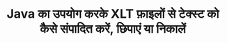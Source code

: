 ---
############################# Static ############################
layout: "auto-gen-gist"
draft: false
path: "hi/redaction/java/text/xlt"
otherformats: CSV DOC DOCM DOCX DOT DOTM DOTX PDF POT POTM PPS PPSM PPSX PPT PPTM PPTX RTF XLS XLSM XLSX XLTM XLTX  

############################# Head ############################
head_title: "Java में सटीक वाक्यांश/नियमित अभिव्यक्ति के माध्यम से XLT टेक्स्ट को संपादित करें"
head_description: "GroupDocs.Redaction s Java API डेवलपर्स को PDF DOC DOCX RTF XLSX CSV PPT PPTX से टेक्स्ट और Java में सटीक वाक्यांश या नियमित अभिव्यक्ति के माध्यम से छवियों को संपादित करने में सक्षम बनाता है"

############################# Header ############################
title: "Java का उपयोग करके XLT फ़ाइलों से टेक्स्ट को कैसे संपादित करें, छिपाएं या निकालें"
description: "GroupDocs.Redaction s Java API वर्ड प्रोसेसिंग दस्तावेज़ों, वर्कशीट, प्रस्तुतियों, PDF s और छवियों से संवेदनशील टेक्स्ट को संपादित करने, छिपाने या हटाने की अनुमति देता है।"

################### SubMenu/Download Button #####################
button:
    enable: true

############################# About ############################
about:
    enable: true
    title: "टेक्स्ट रिडक्शन क्या है?"
    content: |
        टेक्स्ट रिडक्शन डिजिटल दस्तावेज़ों से गोपनीय या अवांछित पाठ या जानकारी को हटाने की प्रक्रिया है, जबकि इसमें मौजूद बाकी दस्तावेज़ या पैराग्राफ को बरकरार रखा जाता है। Redaction उपयोगकर्ताओं के साथ-साथ संगठन को उनकी संवेदनशील जानकारी को छिपाकर या स्थायी रूप से हटाकर उनकी सुरक्षा करने में मदद करता है। GroupDocs.Redaction Java API का उपयोग करके यूज़र अब वर्ड प्रोसेसिंग दस्तावेज़ों, वर्कशीट, प्रस्तुतियों, PDF और रैस्टर इमेज फ़ाइलों से संवेदनशील टेक्स्ट को संपादित कर सकते हैं, छिपा सकते हैं या हटा सकते हैं। API दस्तावेज़ों में निजी जानकारी को संशोधित करने के लिए विकल्पों और तरीकों की एक विस्तृत श्रृंखला प्रदान करता है। यह सटीक मिलान या नियमित अभिव्यक्तियों का उपयोग करके खोज और संपादन का समर्थन करता है, पाठ्य (छूट कोड) या ग्राफ़िकल (रंगीन आयताकार) रिडक्शन और कई अन्य का उपयोग करता है। तो क्यों न इसे आजमाएं और एपीआई डाउनलोड करके अपनी दस्तावेज़ संपादन प्रक्रिया को स्वचालित करें और इसकी बुनियादी और उन्नत सुविधाओं का पता लगाएं। 

############################# Steps ############################
steps:
    enable: true
    block:
    - title_left: "Java में XLT सटीक वाक्यांश को फिर से लिखें"
      content_left: |
        GroupDocs.Redaction आपके दस्तावेज़ों से संवेदनशील या निजी प्रकृति के डेटा को आसानी से संपादित करने की अनुमति देता है। सबसे लोकप्रिय रिडक्शन केस किसी दस्तावेज़ से टेक्स्ट निकालना है। 

        निम्नलिखित कोड का उपयोग सटीक वाक्यांश के माध्यम से किसी दस्तावेज़ के किसी विशेष भाग पर पाठ्य संशोधन लागू करने के लिए किया जा सकता है। यह उपयोगकर्ताओं को व्यक्तिगत सटीक वाक्यांश “मीकल क्लार्क” को व्यक्तिगत (या किसी भी छूट कोड) से बदलने की अनुमति देता है,

      title_right: "XLT से संवेदनशील डेटा हटाएं"
      content_right: |
        * [Redactor](https://apireference.groupdocs.com/redaction/java/com.groupdocs.redaction/Redactor) वर्ग का एक उदाहरण बनाएं और XLT फ़ाइल अपलोड करें
        * RedActor को कॉल करें। exactPhraseredAction क्लास के नए उदाहरण के साथ विधि लागू करें
        * [exactPhraseredAction] के ऑब्जेक्ट के साथ redactor.save विधि को कॉल करें (https://apireference.groupdocs.com/redaction/java/com.groupdocs.redaction.redactions/ExactPhraseRedaction)
        * परिवर्तनों को सहेजने के लिए redactor.save विधि को कॉल करें 

      gisthash: "3202859fc19b5dfd14e8f073b70a18f8"
      gistfile: "redactexactphrase.java"
      
    - title_left: "XLT में केस सेंसिटिव टेक्स्ट रिडक्शन"
      content_left: |
        निम्न उदाहरण उपयोगकर्ताओं को किसी दस्तावेज़ के अंदर टेक्स्ट के किसी विशेष चक को हटाने या छिपाने के लिए सटीक वाक्यांश केस-सेंसिटिव रिडक्शन करने में सक्षम बनाता है। डिफ़ॉल्ट रूप से, सटीक वाक्यांश की खोज केस असंवेदनशील होती है। 
        
      title_right: "Java के माध्यम से केस सेंसिटिव रिडक्शन करें"
      content_right: |
        * [Redactor](https://apireference.groupdocs.com/redaction/java/com.groupdocs.redaction/Redactor) वर्ग का एक उदाहरण बनाएं और XLT फ़ाइल अपलोड करें
        * RedActor को कॉल करें। exactPhraseredAction क्लास के नए उदाहरण के साथ विधि लागू करें
        * [exactPhraseredAction] के ऑब्जेक्ट के साथ redactor.save विधि को कॉल करें (https://apireference.groupdocs.com/redaction/java/com.groupdocs.redaction.redactions/ExactPhraseRedaction)
        * परिवर्तनों को सहेजने के लिए redactor.save विधि को कॉल करें 
        
      gisthash: "a43e3ce358f93df92373b541bc579fb"
      gistfile: "casesensitiveredaction.java"

    - title_left: "Color Box के माध्यम से XLT में टेक्स्ट संपादित करें"
      content_left: |
        एक संपादित पाठ को हटाने या वहां पर एक स्ट्रिंग रखने के बजाय, संशोधित पाठ पर रंग बॉक्स डालना भी संभव है। इस स्थिति में मिलान किए गए पाठ को हटा दिया जाएगा और एक रंगीन आयत को संशोधित पाठ के ऊपर रखा जाएगा।
        
      title_right: "Java में टेक्स्ट हटाने के लिए कलर बॉक्स का उपयोग करें"
      content_right: |
        * [Redactor](https://apireference.groupdocs.com/redaction/java/com.groupdocs.redaction/Redactor) वर्ग का एक उदाहरण बनाएं और XLT फ़ाइल अपलोड करें
        * RedActor को कॉल करें। exactPhraseredAction क्लास के नए उदाहरण के साथ विधि लागू करें
        * [exactPhraseredAction] के ऑब्जेक्ट के साथ redactor.save विधि को कॉल करें (https://apireference.groupdocs.com/redaction/java/com.groupdocs.redaction.redactions/ExactPhraseRedaction)
        * परिवर्तनों को सहेजने के लिए redactor.save विधि को कॉल करें 
        
      gisthash: "6d83e791388b6834a372dc90f4b45f6"
      gistfile: "redacttextusingcolorbox.java"

    - title_left: "सिस्टम आवश्यकताएँ"
      content_left: |
        GroupDocs.Redaction for Java API सभी प्रमुख प्लेटफ़ॉर्मों और ऑपरेटिंग सिस्टम पर समर्थित हैं। संपूर्ण सिस्टम आवश्यकताएँ मार्गदर्शिका के लिए, कृपया [सिस्टम आवश्यकताएँ](https://docs.groupdocs.com/redaction/java/system-requirements) पर जाएं नीचे दिए गए कोड को निष्पादित करने से पहले, कृपया सुनिश्चित करें कि आपके सिस्टम पर निम्नलिखित आवश्यक शर्तें स्थापित हैं:
        * ऑपरेटिंग सिस्टम: माइक्रोसॉफ्ट Windows, Linux, Mac OS
        * विकास पर्यावरण: नेटबीन, इंटेलीज आईडिया, एक्लिप्स आदि
        * Java रनटाइम पर्यावरण: J2SE 6.0 और इसके बाद के संस्करण
        * [Maven](https://repository.groupdocs.com/webapp/#/artifacts/browse/tree/General/repo/com/groupdocs/groupdocs-redaction) से GroupDocs.Redaction for Java का नवीनतम संस्करण प्राप्त करें
        
      title_right: "GroupDocs.Redaction का उपयोग क्यों करें"
      content_right: |
        * उपयोगकर्ताओं को कस्टम दस्तावेज़ प्रारूप और संपादन के प्रकार जोड़ने की अनुमति दें
        * संवेदनशील जानकारी को हटाने के लिए किसी अतिरिक्त सॉफ़्टवेयर की आवश्यकता नहीं है
        * पेज रेंज रेंडरिंग दस्तावेज़ को PDF के रूप में सेट करने की योग्यता
        * विभिन्न प्रकार के मेटाडेटा को फिर से बनाने का आसान तरीका: लेखक का नाम, संस्करण, शीर्षक, विषय, विवरण और बहुत कुछ
        * दस्तावेज़ जानकारी निष्कर्षण - फ़ाइल प्रकार, पृष्ठ गणना आदि।

############################# Demos ############################
demos:
    enable: true
############################# More Formats ############################
more_formats:
    enable: true

############################# Back to top ###############################
back_to_top:
    enable: true
---